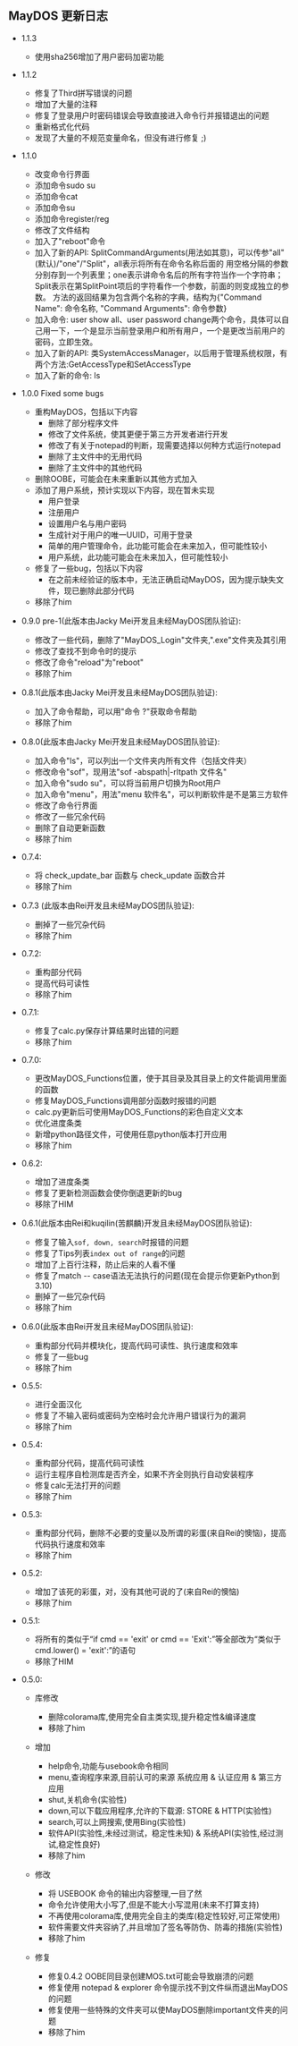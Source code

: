 ## MayDOS 更新日志

* 1.1.3
  * 使用sha256增加了用户密码加密功能

* 1.1.2
  * 修复了Third拼写错误的问题
  * 增加了大量的注释
  * 修复了登录用户时密码错误会导致直接进入命令行并报错退出的问题
  * 重新格式化代码
  * 发现了大量的不规范变量命名，但没有进行修复 ;)

* 1.1.0
  * 改变命令行界面
  * 添加命令sudo su
  * 添加命令cat
  * 添加命令su
  * 添加命令register/reg
  * 修改了文件结构
  * 加入了"reboot"命令
  * 加入了新的API: SplitCommandArguments(用法如其意)，可以传参"all"(默认)/"one"/"Split"，all表示将所有在命令名称后面的 用空格分隔的参数分别存到一个列表里；one表示讲命令名后的所有字符当作一个字符串；Split表示在第SplitPoint项后的字符看作一个参数，前面的则变成独立的参数。
    方法的返回结果为包含两个名称的字典，结构为{"Command Name": 命令名称, "Command Arguments": 命令参数}
  * 加入命令: user show all、user password change两个命令，具体可以自己用一下，一个是显示当前登录用户和所有用户，一个是更改当前用户的密码，立即生效。
  * 加入了新的API: 类SystemAccessManager，以后用于管理系统权限，有两个方法:GetAccessType和SetAccessType
  * 加入了新的命令: ls
* 1.0.0 Fixed some bugs
  * 重构MayDOS，包括以下内容
    * 删除了部分程序文件
    * 修改了文件系统，使其更便于第三方开发者进行开发
    * 修改了有关于notepad的判断，现需要选择以何种方式运行notepad
    * 删除了主文件中的无用代码
    * 删除了主文件中的其他代码
  * 删除OOBE，可能会在未来重新以其他方式加入
  * 添加了用户系统，预计实现以下内容，现在暂未实现
    * 用户登录
    * 注册用户
    * 设置用户名与用户密码
    * 生成针对于用户的唯一UUID，可用于登录
    * 简单的用户管理命令，此功能可能会在未来加入，但可能性较小
    * 用户系统，此功能可能会在未来加入，但可能性较小
  * 修复了一些bug，包括以下内容
    * 在之前未经验证的版本中，无法正确启动MayDOS，因为提示缺失文件，现已删除此部分代码
  * 移除了him

* 0.9.0 pre-1(此版本由Jacky Mei开发且未经MayDOS团队验证):
  * 修改了一些代码，删除了"MayDOS_Login"文件夹,".exe"文件夹及其引用
  * 修改了查找不到命令时的提示
  * 修改了命令"reload"为"reboot"
  * 移除了him

* 0.8.1(此版本由Jacky Mei开发且未经MayDOS团队验证):
  * 加入了命令帮助，可以用"命令 ?"获取命令帮助
  * 移除了him

* 0.8.0(此版本由Jacky Mei开发且未经MayDOS团队验证):
  * 加入命令"ls"，可以列出一个文件夹内所有文件（包括文件夹）
  * 修改命令"sof"，现用法"sof -abspath|-rltpath 文件名"
  * 加入命令"sudo su"，可以将当前用户切换为Root用户
  * 加入命令"menu"，用法"menu 软件名"，可以判断软件是不是第三方软件
  * 修改了命令行界面
  * 修改了一些冗余代码
  * 删除了自动更新函数
  * 移除了him

* 0.7.4:
  * 将 check_update_bar 函数与 check_update 函数合并
  * 移除了him

* 0.7.3 (此版本由Rei开发且未经MayDOS团队验证):
  * 删掉了一些冗杂代码
  * 移除了him

* 0.7.2:
  * 重构部分代码
  * 提高代码可读性
  * 移除了him

* 0.7.1:
  * 修复了calc.py保存计算结果时出错的问题
  * 移除了him

* 0.7.0:
  * 更改MayDOS_Functions位置，使于其目录及其目录上的文件能调用里面的函数
  * 修复MayDOS_Functions调用部分函数时报错的问题
  * calc.py更新后可使用MayDOS_Functions的彩色自定义文本
  * 优化进度条类
  * 新增python路径文件，可使用任意python版本打开应用
  * 移除了him
  
* 0.6.2:
  * 增加了进度条类
  * 修复了更新检测函数会使你倒退更新的bug
  * 移除了HIM

* 0.6.1(此版本由Rei和kuqilin(苦麒麟)开发且未经MayDOS团队验证):

  * 修复了输入`sof, down, search`时报错的问题
  * 修复了Tips列表`index out of range`的问题
  * 增加了上百行注释，防止后来的人看不懂
  * 修复了match -- case语法无法执行的问题(现在会提示你更新Python到3.10)
  * 删掉了一些冗杂代码
  * 移除了him

* 0.6.0(此版本由Rei开发且未经MayDOS团队验证):

  * 重构部分代码并模块化，提高代码可读性、执行速度和效率
  * 修复了一些bug
  * 移除了him

* 0.5.5:

  * 进行全面汉化
  * 修复了不输入密码或密码为空格时会允许用户错误行为的漏洞
  * 移除了him

* 0.5.4:

  * 重构部分代码，提高代码可读性
  * 运行主程序自检测库是否齐全，如果不齐全则执行自动安装程序
  * 修复calc无法打开的问题
  * 移除了him

* 0.5.3:

  * 重构部分代码，删除不必要的变量以及所谓的彩蛋(来自Rei的懊恼)，提高代码执行速度和效率
  * 移除了him

* 0.5.2:

  * 增加了该死的彩蛋，对，没有其他可说的了(来自Rei的懊恼)
  * 移除了him

* 0.5.1:

  * 将所有的类似于“if cmd == 'exit' or cmd == 'Exit':”等全部改为“类似于cmd.lower() = 'exit':”的语句
  * 移除了HIM

* 0.5.0:

  * 库修改
    * 删除colorama库,使用完全自主类实现,提升稳定性&编译速度
    * 移除了him

  * 增加
    * help命令,功能与usebook命令相同
    * menu,查询程序来源,目前认可的来源 系统应用 & 认证应用 & 第三方应用
    * shut,关机命令(实验性)
    * down,可以下载应用程序,允许的下载源: STORE & HTTP(实验性)
    * search,可以上网搜索,使用Bing(实验性)
    * 软件API(实验性,未经过测试，稳定性未知) & 系统API(实验性,经过测试,稳定性良好)
    * 移除了him

  * 修改
    * 将 USEBOOK 命令的输出内容整理,一目了然
    * 命令允许使用大小写了,但是不能大小写混用(未来不打算支持)
    * 不再使用colorama库,使用完全自主的类库(稳定性较好,可正常使用)
    * 软件需要文件夹容纳了,并且增加了签名等防伪、防毒的措施(实验性)
    * 移除了him

  * 修复
    * 修复0.4.2 OOBE同目录创建MOS.txt可能会导致崩溃的问题
    * 修复使用 notepad & explorer 命令提示找不到文件纵而退出MayDOS的问题
    * 修复使用一些特殊的文件夹可以使MayDOS删除important文件夹的问题
    * 移除了him
